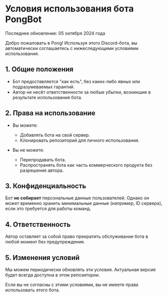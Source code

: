 # Условия использования бота PongBot

Последнее обновление: 05 октября 2024 года

Добро пожаловать в Pong! Используя этого Discord-бота, вы автоматически соглашаетесь с нижеследующими условиями использования.

## 1. Общие положения

- Бот предоставляется "как есть", без каких-либо явных или подразумеваемых гарантий.
- Автор не несёт ответственности за любые убытки, возникшие в результате использования бота.

## 2. Права на использование

- Вы можете:
  - Добавлять бота на свой сервер.
  - Клонировать репозиторий для личного использования.

- Вы не можете:
  - Перепродавать бота.
  - Распространять бота как часть коммерческого продукта без разрешения автора.

## 3. Конфиденциальность

Бот **не собирает** персональные данные пользователей. Однако он может временно хранить минимальные данные (например, ID сервера), если это требуется для работы команд.

## 4. Ответственность

Автор оставляет за собой право прекратить обслуживание бота в любой момент без предупреждения.

## 5. Изменения условий

Мы можем периодически обновлять эти условия. Актуальная версия будет всегда доступна в этом репозитории.

Если вы не согласны с этими условиями, вы не имеете права использовать этого бота.
